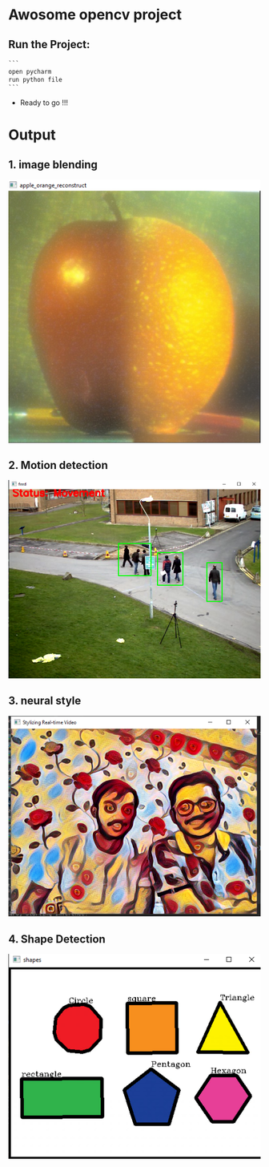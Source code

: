 
# Awosome opencv project


## Run the Project:
  
    ```
    open pycharm
    run python file
    ```
    
  - Ready to go !!!

# Output
## 1. image blending
![image](https://github.com/AyushSojitra/Coding_Programs/blob/main/AyushSojitra/image%20blending%20output.PNG)
## 2. Motion detection
![image](https://github.com/AyushSojitra/Coding_Programs/blob/main/AyushSojitra/motion%20detection%20Output.PNG)
## 3. neural style
![image](https://github.com/AyushSojitra/Coding_Programs/blob/main/AyushSojitra/neural%20style%20output.PNG)
## 4. Shape Detection
![image](https://github.com/AyushSojitra/Coding_Programs/blob/main/AyushSojitra/shape%20detection%20output.PNG)
